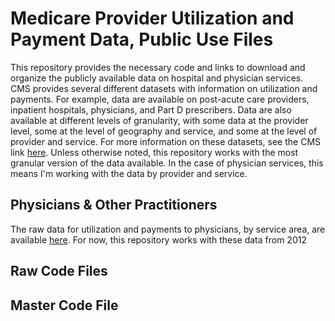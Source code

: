# Medicare Provider Utilization and Payment Data, Public Use Files
This repository provides the necessary code and links to download and organize the publicly available data on hospital and physician services. CMS provides several different datasets with information on utilization and payments. For example, data are available on post-acute care providers, inpatient hospitals, physicians, and Part D prescribers. Data are also available at different levels of granularity, with some data at the provider level, some at the level of geography and service, and some at the level of provider and service. For more information on these datasets, see the CMS link [here](https://data.cms.gov/provider-summary-by-type-of-service). Unless otherwise noted, this repository works with the most granular version of the data available. In the case of physician services, this means I'm working with the data by provider and service. 

## Physicians & Other Practitioners
The raw data for utilization and payments to physicians, by service area, are available [here](https://data.cms.gov/provider-summary-by-type-of-service/medicare-physician-other-practitioners/medicare-physician-other-practitioners-by-geography-and-service). For now, this repository works with these data from 2012


## Raw Code Files

## Master Code File
